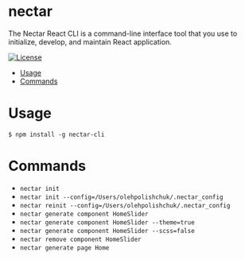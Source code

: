 nectar
======

The Nectar React CLI is a command-line interface tool that you use to initialize, develop, and maintain React application.

[![License](https://img.shields.io/npm/l/nectar.svg)](https://github.com/oleh-polishchuk/nectar-react-cli/blob/master/package.json)

<!-- toc -->
* [Usage](#usage)
* [Commands](#commands)
<!-- tocstop -->

# Usage
<!-- usage -->
```sh-session
$ npm install -g nectar-cli
```

<!-- usagestop -->
# Commands
<!-- commands -->
* `nectar init`
* `nectar init --config=/Users/olehpolishchuk/.nectar_config`
* `nectar reinit --config=/Users/olehpolishchuk/.nectar_config`
* `nectar generate component HomeSlider`
* `nectar generate component HomeSlider --theme=true`
* `nectar generate component HomeSlider --scss=false`
* `nectar remove component HomeSlider`
* `nectar generate page Home`

